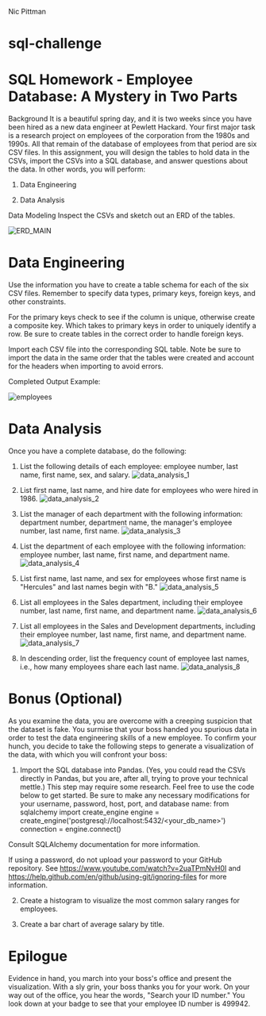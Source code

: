 Nic Pittman
# sql-challenge
# SQL Homework - Employee Database: A Mystery in Two Parts

Background
It is a beautiful spring day, and it is two weeks since you have been hired as a new data engineer at Pewlett Hackard. Your first major task is a research project on employees of the corporation from the 1980s and 1990s. All that remain of the database of employees from that period are six CSV files.
In this assignment, you will design the tables to hold data in the CSVs, import the CSVs into a SQL database, and answer questions about the data. In other words, you will perform:


1. Data Engineering


2. Data Analysis


Data Modeling
Inspect the CSVs and sketch out an ERD of the tables.

![ERD_MAIN](https://user-images.githubusercontent.com/69124282/95643741-0e2ebb00-0a7f-11eb-8a8d-64fd032fc6a8.jpg)

# Data Engineering

Use the information you have to create a table schema for each of the six CSV files. Remember to specify data types, primary keys, foreign keys, and other constraints.

For the primary keys check to see if the column is unique, otherwise create a composite key. Which takes to primary keys in order to uniquely identify a row.
Be sure to create tables in the correct order to handle foreign keys.

Import each CSV file into the corresponding SQL table. Note be sure to import the data in the same order that the tables were created and account for the headers when importing to avoid errors.

Completed Output Example:

![employees](https://user-images.githubusercontent.com/69124282/95660668-55f12900-0af7-11eb-8542-6a093f92365e.jpg)


# Data Analysis
Once you have a complete database, do the following:

1. List the following details of each employee: employee number, last name, first name, sex, and salary.
![data_analysis_1](https://user-images.githubusercontent.com/69124282/95660704-8cc73f00-0af7-11eb-9bf2-9f57bb44ec07.jpg)

2. List first name, last name, and hire date for employees who were hired in 1986.
![data_analysis_2](https://user-images.githubusercontent.com/69124282/95660705-8d5fd580-0af7-11eb-9cde-1f3f154b6a75.jpg)

3. List the manager of each department with the following information: department number, department name, the manager's employee number, last name, first name.
![data_analysis_3](https://user-images.githubusercontent.com/69124282/95660706-8d5fd580-0af7-11eb-8db6-c1d1528bd945.jpg)

4. List the department of each employee with the following information: employee number, last name, first name, and department name.
![data_analysis_4](https://user-images.githubusercontent.com/69124282/95660699-8cc73f00-0af7-11eb-869c-586b258cf736.jpg)

5. List first name, last name, and sex for employees whose first name is "Hercules" and last names begin with "B."
![data_analysis_5](https://user-images.githubusercontent.com/69124282/95660700-8cc73f00-0af7-11eb-8cdb-bf01ad631448.jpg)

6. List all employees in the Sales department, including their employee number, last name, first name, and department name.
![data_analysis_6](https://user-images.githubusercontent.com/69124282/95660701-8cc73f00-0af7-11eb-8a61-d63fae85d63e.jpg)

7. List all employees in the Sales and Development departments, including their employee number, last name, first name, and department name.
![data_analysis_7](https://user-images.githubusercontent.com/69124282/95660702-8cc73f00-0af7-11eb-9605-aa8b5a821d20.jpg)

8. In descending order, list the frequency count of employee last names, i.e., how many employees share each last name.
![data_analysis_8](https://user-images.githubusercontent.com/69124282/95660703-8cc73f00-0af7-11eb-8408-5ad85919f203.jpg)



# Bonus (Optional)
As you examine the data, you are overcome with a creeping suspicion that the dataset is fake. You surmise that your boss handed you spurious data in order to test the data engineering skills of a new employee. To confirm your hunch, you decide to take the following steps to generate a visualization of the data, with which you will confront your boss:


1. Import the SQL database into Pandas. (Yes, you could read the CSVs directly in Pandas, but you are, after all, trying to prove your technical mettle.) This step may require some research. Feel free to use the code below to get started. Be sure to make any necessary modifications for your username, password, host, port, and database name:
from sqlalchemy import create_engine
engine = create_engine('postgresql://localhost:5432/<your_db_name>')
connection = engine.connect()

Consult SQLAlchemy documentation for more information.

If using a password, do not upload your password to your GitHub repository. See https://www.youtube.com/watch?v=2uaTPmNvH0I and https://help.github.com/en/github/using-git/ignoring-files for more information.

2. Create a histogram to visualize the most common salary ranges for employees.

3. Create a bar chart of average salary by title.



# Epilogue
Evidence in hand, you march into your boss's office and present the visualization. With a sly grin, your boss thanks you for your work. On your way out of the office, you hear the words, "Search your ID number." You look down at your badge to see that your employee ID number is 499942.
